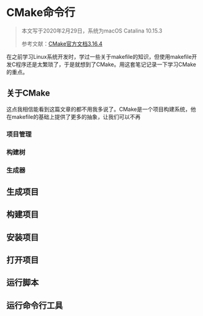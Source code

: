 # CMake命令行

> 本文写于2020年2月29日，系统为macOS Catalina 10.15.3
>
> 参考文献：[CMake官方文档3.16.4](https://cmake.org/cmake/help/v3.16/index.html)

在之前学习Linux系统开发时，学过一些关于makefile的知识，但使用makefile开发C程序还是太繁琐了，于是就想到了CMake。用这套笔记记录一下学习CMake的重点。

## 关于CMake

这点我相信能看到这篇文章的都不用我多说了。CMake是一个项目构建系统，他在makefile的基础上提供了更多的抽象，让我们可以不再

### 项目管理

### 构建树

### 生成器

## 生成项目

## 构建项目

## 安装项目

## 打开项目

## 运行脚本

## 运行命令行工具



